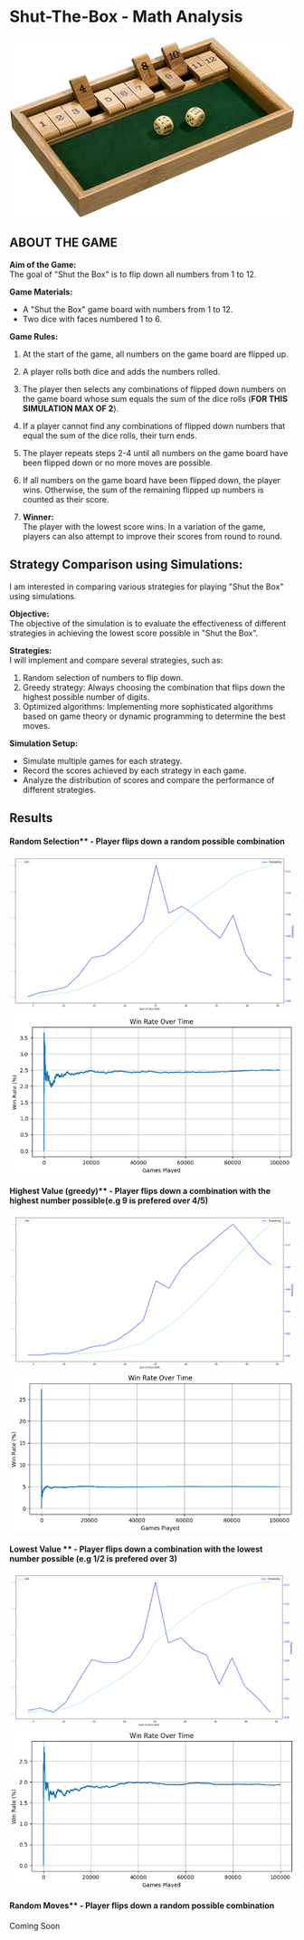 # Shut-The-Box - Math Analysis

![Game](screenshots/game.jpg)

## ABOUT THE GAME
**Aim of the Game:**  
The goal of "Shut the Box" is to flip down all numbers from 1 to 12.

**Game Materials:**  
- A "Shut the Box" game board with numbers from 1 to 12.
- Two dice with faces numbered 1 to 6.

**Game Rules:**  
1. At the start of the game, all numbers on the game board are flipped up.
2. A player rolls both dice and adds the numbers rolled.
3. The player then selects any combinations of flipped down numbers on the game board whose sum equals the sum of the dice rolls (**FOR THIS SIMULATION MAX OF 2**).
4. If a player cannot find any combinations of flipped down numbers that equal the sum of the dice rolls, their turn ends.
5. The player repeats steps 2-4 until all numbers on the game board have been flipped down or no more moves are possible.
6. If all numbers on the game board have been flipped down, the player wins. Otherwise, the sum of the remaining flipped up numbers is counted as their score.

7. **Winner:**  
The player with the lowest score wins. In a variation of the game, players can also attempt to improve their scores from round to round.

## Strategy Comparison using Simulations:
I am interested in comparing various strategies for playing "Shut the Box" using simulations.

**Objective:**  
The objective of the simulation is to evaluate the effectiveness of different strategies in achieving the lowest score possible in "Shut the Box".

**Strategies:**  
I will implement and compare several strategies, such as:
1. Random selection of numbers to flip down.
2. Greedy strategy: Always choosing the combination that flips down the highest possible number of digits.
3. Optimized algorithms: Implementing more sophisticated algorithms based on game theory or dynamic programming to determine the best moves.

**Simulation Setup:**  
- Simulate multiple games for each strategy.
- Record the scores achieved by each strategy in each game.
- Analyze the distribution of scores and compare the performance of different strategies.

## Results

#### Random Selection** - Player flips down a random possible combination
![Result](screenshots/randomRes1.png)
![Result](screenshots/randomRes2.png)
#### Highest Value (greedy)** - Player flips down a combination with the highest number possible(e.g 9 is prefered over 4/5)
![Result](screenshots/highestRes1.png)
![Result](screenshots/highestRes2.png)
#### Lowest Value ** - Player flips down a combination with the lowest number possible (e.g 1/2 is prefered over 3)
![Result](screenshots/lowestRes1.png)
![Result](screenshots/lowestRes2.png)
#### Random Moves** - Player flips down a random possible combination
Coming Soon




